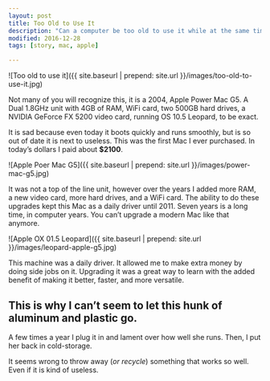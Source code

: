 ```yaml
---
layout: post
title: Too Old to Use It
description: "Can a computer be too old to use it while at the same time be too good to throw it away?"
modified: 2016-12-28
tags: [story, mac, apple]

---
```


![Too old to use it]({{  site.baseurl | prepend: site.url }}/images/too-old-to-use-it.jpg)

Not many of you will recognize this, it is a 2004, Apple Power Mac G5. A Dual 1.8GHz unit with 4GB of RAM, WiFi card, two 500GB hard drives, a NVIDIA GeForce FX 5200 video card, running OS 10.5 Leopard, to be exact. <!--more-->

It is sad because even today it boots quickly and runs smoothly, but is so out of date it is next to useless. This was the first Mac I ever purchased. In today’s dollars I paid about **$2100**. 

![Apple Poer Mac G5]({{  site.baseurl | prepend: site.url }}/images/power-mac-g5.jpg)

It was not a top of the line unit, however over the years I added more RAM, a new video card, more hard drives, and a WiFi card. The ability to do these upgrades kept this Mac as a daily driver until 2011. Seven years is a long time, in computer years. You can’t upgrade a modern Mac like that anymore.

![Apple OX 01.5 Leopard]({{  site.baseurl | prepend: site.url }}/images/leopard-apple-g5.jpg)

This machine was a daily driver. It allowed me to make extra money by doing side jobs on it. Upgrading it was a great way to learn with the added benefit of making it better, faster, and more versatile.

## This is why I can’t seem to let this hunk of aluminum and plastic go.

A few times a year I plug it in and lament over how well she runs. Then, I put her back in cold-storage. 

It seems wrong to throw away (*or recycle*) something that works so well. Even if it is kind of useless.